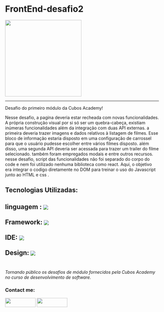 # FrontEnd-desafio2

  <img height="250px" src="https://media-exp1.licdn.com/dms/image/C4E16AQHipPThoAbI7Q/profile-displaybackgroundimage-shrink_200_800/0/1660535984093?e=1668038400&v=beta&t=GwIiIeFOO__T8WxEeMt3nHIDhOlH61w5XiFT1Cx1W38"/>
  
  ---
<div>


<div><p1> 

Desafio do primeiro módulo da Cubos Academy!

Nesse desafio, a pagina deveria estar recheada com novas funcionalidades. A própria construção visual por si só ser um quebra-cabeça, existiam inúmeras funcionalidades além da integração com duas API externas. a primeira deveria trazer imagens e dados relativos à listagem de filmes. Esse bloco de informação estaria disposto em uma configuração de carrossel para que o usuário pudesse escolher entre vários filmes disposto. além disso, uma segunda API deveria ser acessada para trazer um trailer do filme selecionado. também foram empregados modais e entre outros recursos.  nesse desafio, script das funcionalidades não foi separado do corpo do code e nem foi utilizado nenhuma biblioteca como react. Aqui, o objetivo era integrar o codigo diretamente  no DOM   para treinar o uso do Javascript  junto ao HTML  e css .

##                                                                      Tecnologias Utilizadas:
linguagem : <img align="center" src="https://img.shields.io/badge/HTML5-E34F26?style=for-the-badge&logo=html5&logoColor=white"><br><br>
Framework:  <img align="center" src="https://img.shields.io/badge/Node.js-339933?style=for-the-badge&logo=nodedotjs&logoColor=white"><br><br>
IDE: <img align="center" src="https://img.shields.io/badge/VSCode-0078D4?style=for-the-badge&logo=visual%20studio%20code&logoColor=white"><br><br> 
Design:  <img align="center" src="https://img.shields.io/badge/CSS3-1572B6?style=for-the-badge&logo=css3&logoColor=white"><br><br>
---

_Tornando público os desafios de módulo fornecidos pela Cubos Academy no curso de desenvolvimento de software._

<h3 align="left">Contact me:</h3>
<p align="left">
<a href="https://www.linkedin.com/in/vitor-a-monteiro/" target="blank"><img align="center" src="https://img.shields.io/badge/LinkedIn-0077B5?style=for-the-badge&logo=linkedin&logoColor=white" height="30" width="100" /></a>
<a href = "mailto:primitivo.3131@gmail.com"><img align="center" src="https://img.shields.io/badge/-Gmail-%23333?style=for-the-badge&logo=gmail&logoColor=white" target="_blank" height="30" width="100" /></a>




